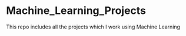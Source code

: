 # Machine_Learning_Projects
This repo includes all the projects which I work using Machine Learning
